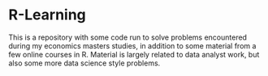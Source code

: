 # R-Learning

This is a repository with some code run to solve problems encountered during my economics masters studies, in addition to some material from a few online courses in R. Material is largely related to data analyst work, but also some more data science style problems. 
